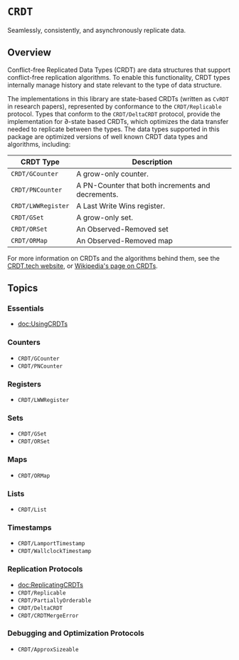 # ``CRDT``

Seamlessly, consistently, and asynchronously replicate data.

## Overview

Conflict-free Replicated Data Types (CRDT) are data structures that support conflict-free replication algorithms.
To enable this functionality, CRDT types internally manage history and state relevant to the type of data structure.

The implementations in this library are state-based CRDTs (written as `CvRDT` in research papers), represented by conformance to the ``CRDT/Replicable`` protocol.
Types that conform to the ``CRDT/DeltaCRDT`` protocol, provide the implementation for ∂-state based CRDTs, which optimizes the data transfer needed to replicate between the types.
The data types supported in this package are optimized versions of well known CRDT data types and algorithms, including:

CRDT Type | Description
--- | ---
``CRDT/GCounter`` | A grow-only counter.
``CRDT/PNCounter`` | A PN-Counter that both increments and decrements.
``CRDT/LWWRegister`` | A Last Write Wins register.
``CRDT/GSet`` | A grow-only set.
``CRDT/ORSet`` | An Observed-Removed set
``CRDT/ORMap`` | An Observed-Removed map

For more information on CRDTs and the algorithms behind them, see the [CRDT.tech website](https://crdt.tech), or
[Wikipedia's page on CRDTs](https://en.wikipedia.org/wiki/Conflict-free_replicated_data_type).

## Topics

### Essentials

- <doc:UsingCRDTs>

### Counters

- ``CRDT/GCounter``
- ``CRDT/PNCounter``

### Registers

- ``CRDT/LWWRegister``

### Sets

- ``CRDT/GSet``
- ``CRDT/ORSet``

### Maps

- ``CRDT/ORMap``

### Lists

- ``CRDT/List``

### Timestamps

- ``CRDT/LamportTimestamp``
- ``CRDT/WallclockTimestamp``

### Replication Protocols

- <doc:ReplicatingCRDTs>
- ``CRDT/Replicable``
- ``CRDT/PartiallyOrderable``
- ``CRDT/DeltaCRDT``
- ``CRDT/CRDTMergeError``

### Debugging and Optimization Protocols

- ``CRDT/ApproxSizeable``
